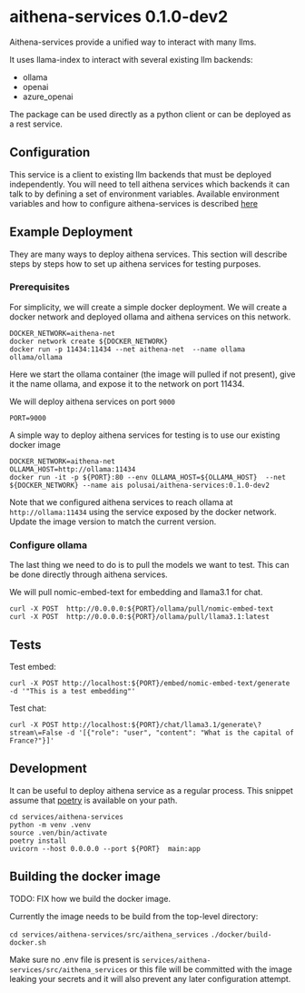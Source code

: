 # aithena-services 0.1.0-dev2

Aithena-services provide a unified way to interact with many llms.

It uses llama-index to interact with several existing llm backends:
- ollama
- openai
- azure_openai

The package can be used directly as a python client or can be deployed
as a rest service.


## Configuration

This service is a client to existing llm backends that must be deployed independently.
You will need to tell aithena services which backends it can talk to by defining a set
of environment variables.
Available environment variables and how to configure aithena-services is described
[here](docs/env.md)


## Example Deployment

They are many ways to deploy aithena services.
This section will describe steps by steps how to set up aithena services for testing purposes.

### Prerequisites

For simplicity, we will create a simple docker deployment.
We will create a docker network and deployed ollama and aithena services on this network.

```shell
DOCKER_NETWORK=aithena-net
docker network create ${DOCKER_NETWORK}
docker run -p 11434:11434 --net aithena-net  --name ollama ollama/ollama
```

Here we start the ollama container (the image will pulled if not present),
give it the name ollama, and expose it to the network on port 11434.

We will deploy aithena services on port `9000`

```shell
PORT=9000
```

A simple way to deploy aithena services for testing is to use our existing docker image

```shell
DOCKER_NETWORK=aithena-net
OLLAMA_HOST=http://ollama:11434
docker run -it -p ${PORT}:80 --env OLLAMA_HOST=${OLLAMA_HOST}  --net ${DOCKER_NETWORK} --name ais polusai/aithena-services:0.1.0-dev2
```

Note that we configured aithena services to reach ollama at `http://ollama:11434`
using the service exposed by the docker network.
Update the image version to match the current version.

### Configure ollama

The last thing we need to do is to pull the models we want to test.
This can be done directly through aithena services.

We will pull nomic-embed-text for embedding and llama3.1 for chat.

```shell
curl -X POST  http://0.0.0.0:${PORT}/ollama/pull/nomic-embed-text
curl -X POST  http://0.0.0.0:${PORT}/ollama/pull/llama3.1:latest
```

## Tests

Test embed:

```shell
curl -X POST http://localhost:${PORT}/embed/nomic-embed-text/generate -d '"This is a test embedding"'
```

Test chat:

```shell
curl -X POST http://localhost:${PORT}/chat/llama3.1/generate\?stream\=False -d '[{"role": "user", "content": "What is the capital of France?"}]'
```

## Development

It can be useful to deploy aithena service as a regular process.
This snippet assume that [poetry](https://python-poetry.org/) is available on your path.

```shell
cd services/aithena-services
python -m venv .venv
source .ven/bin/activate
poetry install
uvicorn --host 0.0.0.0 --port ${PORT}  main:app
```

## Building the docker image

TODO: FIX how we build the docker image.

Currently the image needs to be build from the top-level directory:

`cd services/aithena-services/src/aithena_services`
`./docker/build-docker.sh`

Make sure no .env file is present is `services/aithena-services/src/aithena_services`
or this file will be committed with the image leaking your secrets and
it will also prevent any later configuration attempt.
